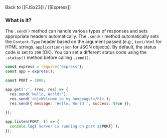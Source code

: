 Back to [[FJSx23]] / [[Express]]
### What is it?
The `.send()` method can handle various types of responses and sets appropriate headers automatically. The `.send()` method automatically sets the `Content-Type` header based on the argument passed (e.g., `text/html` for HTML strings, `application/json` for JSON objects). By default, the status code is set to `200` (OK). You can set a different status code using the `.status()` method before calling `.send()`.

```javascript
const express = require('express');
const app = express();

const PORT = 3000;

app.get('/', (req, res) => {
  res.send('Hello, World!');
  res.send('<h1>Welcome to my homepage!</h1>');
  res.send({ message: 'Hello, World!', success: true });
  
});

app.listen(PORT, () => {
  console.log(`Server is running on port ${PORT}`);
});

```